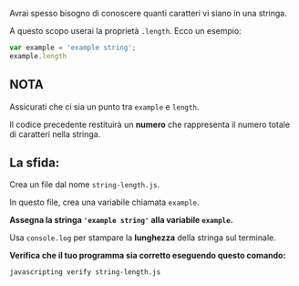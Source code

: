 Avrai spesso bisogno di conoscere quanti caratteri vi siano in una stringa.

A questo scopo userai la proprietà `.length`. Ecco un esempio:

```js
var example = 'example string';
example.length
```

## NOTA

Assicurati che ci sia un punto tra `example` e `length`.

Il codice precedente restituirà un **numero** che rappresenta il numero totale di caratteri nella stringa.


## La sfida:

Crea un file dal nome `string-length.js`.

In questo file, crea una variabile chiamata `example`.

**Assegna la stringa `'example string'` alla variabile `example`.**

Usa `console.log` per stampare la **lunghezza** della stringa sul terminale.

**Verifica che il tuo programma sia corretto eseguendo questo comando:**

`javascripting verify string-length.js`
